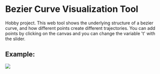 

# Bezier Curve Visualization Tool
Hobby project. This web tool shows the underlying structure of a bezier curve, and how different points create different trajectories. You can add points by clicking on the canvas and you can change the variable 't' with the slider. 

## Example:
![](https://github.com/Christof2000/bezier-curve-tool/bezier-example.gif)
